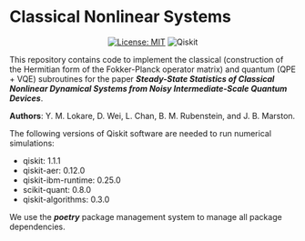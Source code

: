 # Classical Nonlinear Systems

<div align="center">

[![License: MIT](https://img.shields.io/badge/License-MIT-yellow.svg)](https://opensource.org/licenses/MIT)
![Qiskit](https://img.shields.io/badge/Qiskit-%236929C4.svg?logo=Qiskit&logoColor=white)

</div>

This repository contains code to implement the classical (construction of the Hermitian form of the Fokker-Planck operator matrix) and quantum (QPE + VQE) subroutines for the paper ***Steady-State Statistics of Classical Nonlinear Dynamical Systems from Noisy Intermediate-Scale Quantum Devices***. 

**Authors**: Y. M. Lokare, D. Wei, L. Chan, B. M. Rubenstein, and J. B. Marston. 

The following versions of Qiskit software are needed to run numerical simulations: 
- qiskit: 1.1.1
- qiskit-aer: 0.12.0
- qiskit-ibm-runtime: 0.25.0
- scikit-quant: 0.8.0
- qiskit-algorithms: 0.3.0

We use the ***poetry*** package management system to manage all package dependencies. 
